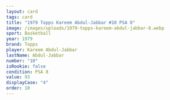 ```yaml
---
layout: card
tags: card
title: "1979 Topps Kareem Abdul-Jabbar #10 PSA 8"
image: /images/uploads/1979-topps-kareem-abdul-jabbar-8.webp
sport: Basketball
year: 1979
brand: Topps
player: Kareem Abdul-Jabbar
lastName: Abdul-Jabbar
number: "10"
isRookie: false
condition: PSA 8
value: 93
displayCase: "4"
order: 10
---
```


